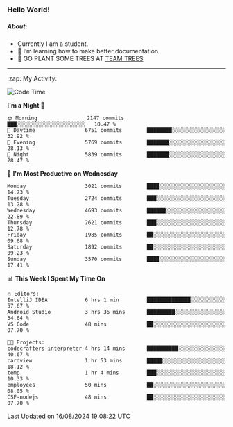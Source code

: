 ### Hello World!

##### About:
- Currently I am a student.
- 🌱 I’m learning how to make better documentation.
- 🌱 GO PLANT SOME TREES AT [TEAM TREES](https://teamtrees.org/)

---
  <summary>:zap: My Activity:</summary>
  
<!--START_SECTION:waka-->
![Code Time](http://img.shields.io/badge/Code%20Time-1%2C408%20hrs%2046%20mins-blue)

**I'm a Night 🦉** 

```text
🌞 Morning                2147 commits        ███░░░░░░░░░░░░░░░░░░░░░░   10.47 % 
🌆 Daytime                6751 commits        ████████░░░░░░░░░░░░░░░░░   32.92 % 
🌃 Evening                5769 commits        ███████░░░░░░░░░░░░░░░░░░   28.13 % 
🌙 Night                  5839 commits        ███████░░░░░░░░░░░░░░░░░░   28.47 % 
```
📅 **I'm Most Productive on Wednesday** 

```text
Monday                   3021 commits        ████░░░░░░░░░░░░░░░░░░░░░   14.73 % 
Tuesday                  2724 commits        ███░░░░░░░░░░░░░░░░░░░░░░   13.28 % 
Wednesday                4693 commits        ██████░░░░░░░░░░░░░░░░░░░   22.89 % 
Thursday                 2621 commits        ███░░░░░░░░░░░░░░░░░░░░░░   12.78 % 
Friday                   1985 commits        ██░░░░░░░░░░░░░░░░░░░░░░░   09.68 % 
Saturday                 1892 commits        ██░░░░░░░░░░░░░░░░░░░░░░░   09.23 % 
Sunday                   3570 commits        ████░░░░░░░░░░░░░░░░░░░░░   17.41 % 
```


📊 **This Week I Spent My Time On** 

```text
🔥 Editors: 
IntelliJ IDEA            6 hrs 1 min         ██████████████░░░░░░░░░░░   57.67 % 
Android Studio           3 hrs 36 mins       █████████░░░░░░░░░░░░░░░░   34.64 % 
VS Code                  48 mins             ██░░░░░░░░░░░░░░░░░░░░░░░   07.70 % 

🐱‍💻 Projects: 
codecrafters-interpreter-4 hrs 14 mins       ██████████░░░░░░░░░░░░░░░   40.67 % 
cardview                 1 hr 53 mins        █████░░░░░░░░░░░░░░░░░░░░   18.12 % 
temp                     1 hr 4 mins         ███░░░░░░░░░░░░░░░░░░░░░░   10.33 % 
employees                50 mins             ██░░░░░░░░░░░░░░░░░░░░░░░   08.05 % 
CSF-nodejs               48 mins             ██░░░░░░░░░░░░░░░░░░░░░░░   07.70 % 
```


 Last Updated on 16/08/2024 19:08:22 UTC
<!--END_SECTION:waka-->
